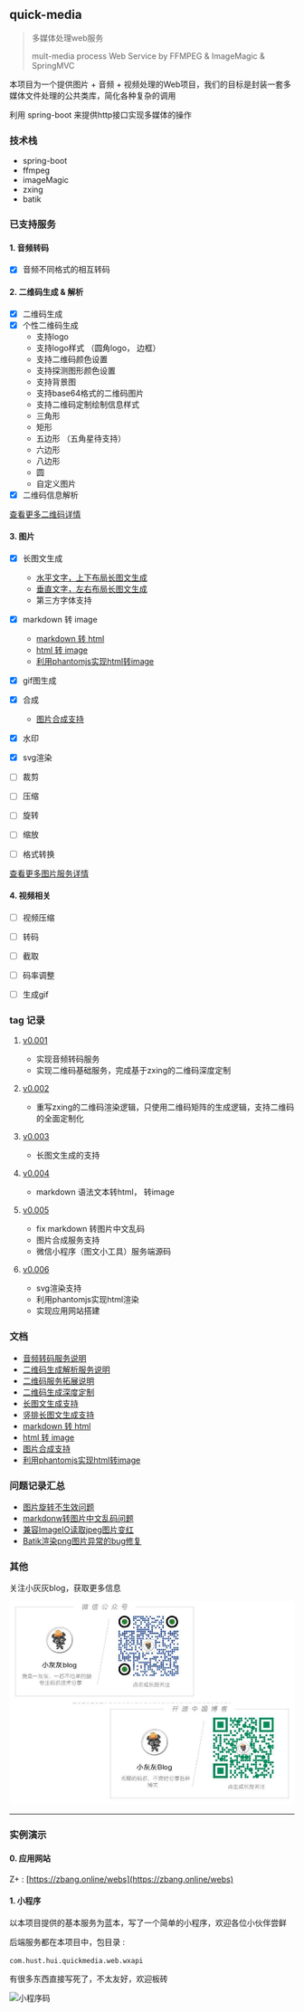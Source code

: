 ## quick-media
> 多媒体处理web服务
>
> mult-media process Web Service by FFMPEG & ImageMagic & SpringMVC
 
本项目为一个提供图片 + 音频 + 视频处理的Web项目，我们的目标是封装一套多媒体文件处理的公共类库，简化各种复杂的调用

利用 spring-boot 来提供http接口实现多媒体的操作


### 技术栈

- spring-boot 
- ffmpeg
- imageMagic
- zxing
- batik


### 已支持服务

#### 1. 音频转码
   - [x] 音频不同格式的相互转码

#### 2. 二维码生成 & 解析
- [x] 二维码生成
- [x] 个性二维码生成
    - 支持logo
    - 支持logo样式 （圆角logo， 边框）
    - 支持二维码颜色设置
    - 支持探测图形颜色设置
    - 支持背景图
    - 支持base64格式的二维码图片
    - 支持二维码定制绘制信息样式
     - 三角形
     - 矩形
     - 五边形 （五角星待支持）
     - 六边形
     - 八边形
     - 圆
     - 自定义图片
- [x] 二维码信息解析

[查看更多二维码详情](doc/qrcode/QrGuide.md)



#### 3. 图片

- [x] 长图文生成
   - [水平文字，上下布局长图文生成](doc/images/imgGenV1.md)
   - [垂直文字，左右布局长图文生成](doc/images/imgGenV2.md)
   - 第三方字体支持
- [x] markdown 转 image
    - [markdown 转 html](doc/md/md2html.md)
    - [html 转 image](doc/md/html2image.md)
    - [利用phantomjs实现html转image](doc/images/html2img.md)
- [x] gif图生成
- [x] 合成
    - [图片合成支持](doc/images/imgMerge.md)
- [x] 水印
- [x] svg渲染
- [ ] 裁剪
- [ ] 压缩
- [ ] 旋转
- [ ] 缩放
- [ ] 格式转换


[查看更多图片服务详情](doc/images/ImgGuide.md)
    
#### 4. 视频相关
- [ ] 视频压缩
- [ ] 转码
- [ ] 截取
- [ ] 码率调整
- [ ] 生成gif


### tag 记录

1. [v0.001](https://github.com/liuyueyi/quick-media/releases/tag/v0.001)

    - 实现音频转码服务
    - 实现二维码基础服务，完成基于zxing的二维码深度定制
 
2. [v0.002](https://github.com/liuyueyi/quick-media/releases/tag/v0.002)

    - 重写zxing的二维码渲染逻辑，只使用二维码矩阵的生成逻辑，支持二维码的全面定制化

3. [v0.003](https://github.com/liuyueyi/quick-media/releases/tag/v0.003)

    - 长图文生成的支持

4. [v0.004](https://github.com/liuyueyi/quick-media/releases/tag/v0.004)
   
   - markdown 语法文本转html， 转image

5. [v0.005](https://github.com/liuyueyi/quick-media/releases/tag/v0.005)

    - fix markdown 转图片中文乱码
    - 图片合成服务支持
    - 微信小程序（图文小工具）服务端源码

6. [v0.006](https://github.com/liuyueyi/quick-media/releases/tag/v0.006)

    - svg渲染支持
    - 利用phantomjs实现html渲染
    - 实现应用网站搭建

### 文档

- [音频转码服务说明](doc/audio.md)
- [二维码生成解析服务说明](doc/qrcode/QrGenV1.md)
- [二维码服务拓展说明](doc/qrcode/QrGenV2.md)
- [二维码生成深度定制](doc/qrcode/QrGenV3.md)
- [长图文生成支持](doc/images/imgGenV1.md)
- [竖排长图文生成支持](doc/images/imgGenV2.md)
- [markdown 转 html](doc/md/md2html.md)
- [html 转 image](doc/md/html2image.md)
- [图片合成支持](doc/images/imgMerge.md)
- [利用phantomjs实现html转image](doc/images/html2img.md)

### 问题记录汇总

- [图片旋转不生效问题](doc/questions/ImgRotate.md)
- [markdonw转图片中文乱码问题](doc/questions/md2imgChineseMessyCode.md)
- [兼容ImageIO读取jpeg图片变红](https://zbang.online/hexblog/public/2018/01/22/%E5%85%BC%E5%AE%B9ImageIO%E8%AF%BB%E5%8F%96jpeg%E5%9B%BE%E7%89%87%E5%8F%98%E7%BA%A2/)
- [Batik渲染png图片异常的bug修复](https://zbang.online/hexblog/public/2018/01/20/Batik%E6%B8%B2%E6%9F%93png%E5%9B%BE%E7%89%87%E5%BC%82%E5%B8%B8%E7%9A%84bug%E4%BF%AE%E5%A4%8D/)


### 其他

关注小灰灰blog，获取更多信息

![qrcodeInfo](doc/img/qrcode/qrInfoV3.jpg)

---

### 实例演示

#### 0. 应用网站

Z+ : [https://zbang.online/webs](https://zbang.online/webs)

#### 1. 小程序

以本项目提供的基本服务为蓝本，写了一个简单的小程序，欢迎各位小伙伴尝鲜

后端服务都在本项目中，包目录 : 

`com.hust.hui.quickmedia.web.wxapi`

有很多东西直接写死了，不太友好，欢迎板砖


![小程序码](http://s2.mogucdn.com/mlcdn/c45406/171123_3i44i038f68gebkdk523021864f6l_320x320.jpg "图文小工具码")